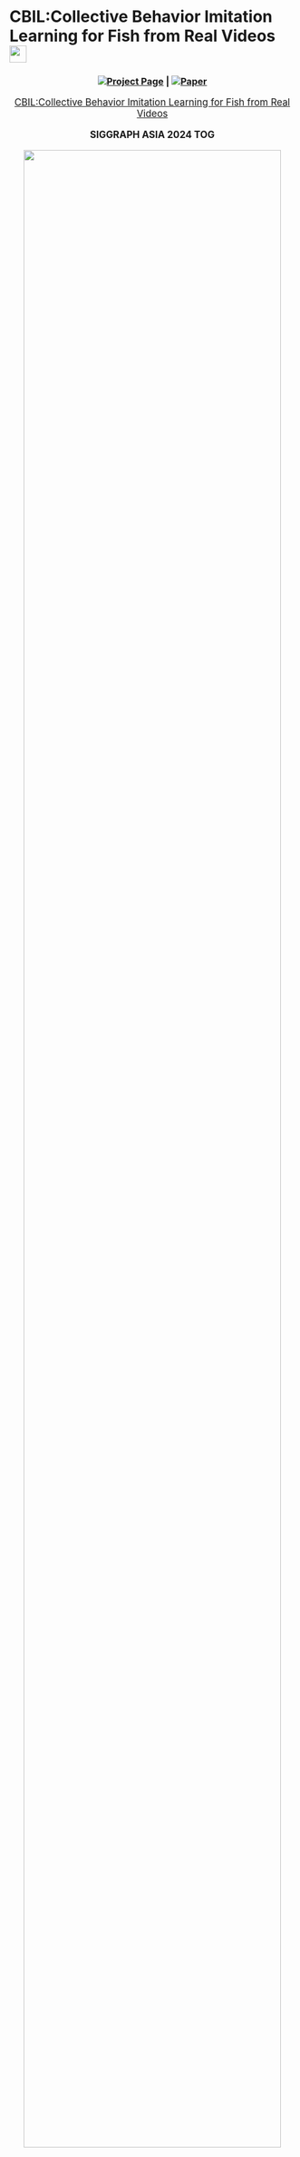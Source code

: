 # CBIL:Collective Behavior Imitation Learning for Fish from Real Videos <img src="https://github.com/user-attachments/assets/3e1647cd-65a8-4b76-8033-db0736208271" height="30px" align="center">

<div align="center">

### [![Project Page](https://raw.githubusercontent.com/prs-eth/Marigold/main/doc/badges/badge-website.svg)](https://littlecobber.github.io/CBIL-Project/) | [![Paper](https://img.shields.io/badge/arXiv-PDF-b31b1b)](https://dl.acm.org/doi/10.1145/3687904)


</div>
<p align="center" style="font-size: larger;">
  <a href="https://dl.acm.org/doi/10.1145/3687904">CBIL:Collective Behavior Imitation Learning for Fish from Real Videos</a>
</p>

<div>
  <p align="center" style="font-size: larger;">
    <strong>SIGGRAPH ASIA 2024 TOG</strong>
  </p>
</div>

<p align="center">
<img src="https://github.com/littlecobber/CBIL/blob/main/Image/Teaser-CBIL.png" width=95%>
<p>

<br>


# CBIL offical implementation

The project is still under patent review and acquring permission from SoftBank to release, and the simulator is around 10GB, coming soon.


## News

* **2024-12:** 🔥The code is coming soon.
* **2024-12:** We present our work at SIGGRAPH ASIA 2024 in Tokyo.
* **2024-07:** CBIL is accepted as **SIGGRAPH ASIA 2024 Journal Track (TOG)**.

## Installation

1.Download 'Simulator' Folder  
2.Create a conda environment via `conda create -n CBIL python=3.9` and install dependent pip packages via `pip install -r requirements.txt`.

## Preprocessing

## Python Server

## Unity Simulator

## Training Scripts

## Inference

## Retargeting


## Citation
If our work assists your research, feel free to give us a star ⭐ or cite us using:
```
@article{10.1145/3687904,
author = {Wu, Yifan and Dou, Zhiyang and Ishiwaka, Yuko and Ogawa, Shun and Lou, Yuke and Wang, Wenping and Liu, Lingjie and Komura, Taku},
title = {CBIL: Collective Behavior Imitation Learning for Fish from Real Videos},
year = {2024},
issue_date = {December 2024},
publisher = {Association for Computing Machinery},
address = {New York, NY, USA},
volume = {43},
number = {6},
issn = {0730-0301},
url = {https://doi.org/10.1145/3687904},
doi = {10.1145/3687904},
abstract = {Reproducing realistic collective behaviors presents a captivating yet formidable challenge. Traditional rule-based methods rely on hand-crafted principles, limiting motion diversity and realism in generated collective behaviors. Recent imitation learning methods learn from data but often require ground-truth motion trajectories and struggle with authenticity, especially in high-density groups with erratic movements. In this paper, we present a scalable approach, Collective Behavior Imitation Learning (CBIL), for learning fish schooling behavior directly from videos, without relying on captured motion trajectories. Our method first leverages Video Representation Learning, in which a Masked Video AutoEncoder (MVAE) extracts implicit states from video inputs in a self-supervised manner. The MVAE effectively maps 2D observations to implicit states that are compact and expressive for following the imitation learning stage. Then, we propose a novel adversarial imitation learning method to effectively capture complex movements of the schools of fish, enabling efficient imitation of the distribution of motion patterns measured in the latent space. It also incorporates bio-inspired rewards alongside priors to regularize and stabilize training. Once trained, CBIL can be used for various animation tasks with the learned collective motion priors. We further show its effectiveness across different species. Finally, we demonstrate the application of our system in detecting abnormal fish behavior from in-the-wild videos.},
```

# DeepFoids Offical Tutorial Decumentation

Please make sure to specify your own output directory for the synthesized dataset. 
It can be quite large, so I suggest you specify D drive or somewhere you can find good amount of space. 
You can do this from UI in GeneraterParameter. (Assets/GeneratorParameter -> go to inspector and set Output Path)

If you do not set it, the app crash in runtime. 

We plan to make it relative path or optional to make everyone life easeier soon.

# Data Generator Manager toggles
- Disable Post Process: Disables all post process effects when running the simulation
- Enable Timelapse: Enable timelapse mode to create timelapses of the simulation
- MDE mode: turns off animation for Depth map generation
- Disable UI: Turns off UI used for the Interactive Demo
- Enable Interactive Mode: Setups up enviroment to be condusive to interaction with the fish
- Enable Demo Mode: Enables the running of demos for different parts of the simulation
- Enable Random Camera: Will randomize which camera to use between the selected cameras
- Additional Data: adds Time of day, temperature in Celesus, and Light Intensity in Lux to the global_id csv 

# Aquarium (fish cage) setting
- The default aquarium is set using the `Prism Settings` from Aquarium in hierarchy list. The shape, size and position of fish cage can be controlled by the side count, apothem, height, center and thickenss for the prism. For example, 8 sides can make the cage an octagon, and 4 sides can make it a cuboid.
  - A double-layer structure is used for fish cage to prevent fish from penetrating cage walls. Both layers have the same shape, but the outer layer is larger. The size of outer layer is controlled by the parameter `Scale Multiplier Of Outer Bound` that scales it uniformly.
- The content under `Deprecated Settings` (from `Use Old Aquarium` to `Water Surface`) is used to set the old aquarium, which only creates a cubic cage. It will only work if `Use Old Aquarium` box is checked and is kept in case we need it. It can be disregarded if we use the default (prism) aquarium setting.


# Training fish agents using DeepFoids

- Please follow the [ml-agents install guide](https://github.com/Unity-Technologies/ml-agents/blob/main/docs/Installation.md) to install the required Python packages for ml-agents toolkit. Note that the current framework has only be tested on **Python 3.6.10**. When install the `mlagents` Python package, please install `mlagents==0.25.0` (instead of `0.27.0`) because it's from the same release as the ml-agents Unity package version `1.9.0-preview.1` that we are using and can avoid possible compatibility issues.

  This a **mandatory** step before training! We have installed the required Unity packages for ml-agents (version `1.9.0-preview.1`) to this project, so there is no need to re-install them in the Unity editor. However, it is still recommended to clone the ml-agents repository to access example environemnts and better understand their workflow. 

  Also note that currently DeepFoids can only be run in the **TagajoSmall_Ocean** scene.

- Once the Python packages are installed, set number of fish agents and size scale in `DeepFoidsTrainingManager` object. Make sure the `Prefab_Ginjake_verLow_DeepFoids` is selected as an element of Fish Prefabs. We don't need to care about the prefab selected for FishSpecies script because it won't be called in the DeepFoids mode.

- In the `Prefab_Ginjake_verLow_DeepFoids` instance (no need to activate), at Behavior Parameters > Behavior Type, make sure “Default” is selected. Please don't select "Heuristic Only", otherwise you will control the fish movement using mouse and keyboard, which is only useful when we test the action setting of fish. 

  Also check the Salmon Animation Controller > Deep Foids Controller checkbox in the `Prefab_Ginjake_verLow_DeepFoids` instance. 

- (Optional) In the `Prefab_Ginjake_verLow_DeepFoids` instance, we can modify training parameters including min/max speed and acceleration limit at Fish Agent Multi. For more information about other parameters in ml-agents and grid sensor scripts, please refer to [ml-agents tutorial](https://github.com/Unity-Technologies/ml-agents/blob/main/docs/Getting-Started.md) and [grid sensor project page](https://github.com/mbaske/grid-sensor/tree/version1).

- In `DataGeneratorManager`, check the Enable Deep Foids checkbox, and make sure the `DeepFoidsTrainingManager` is selected as the Train Manager. This step will switch the Foids mode to DeepFoids mode in current scene.

- Run ml-agents Python training script (see “Training the environment” section in [ml-agents tutorial](https://github.com/Unity-Technologies/ml-agents/blob/main/docs/Getting-Started.md) for details). It should be in the form of `mlagents-learn <training config file path> --run-id=<custom run-id>` and you can run it from any directory if you follow the default installation of Python packages in [ml-agents install guide](https://github.com/Unity-Technologies/ml-agents/blob/main/docs/Installation.md). The trained policy should be stored in `results/<run-id>` under the same directory where you run the training script.

- Once you run the Python training script, you will see a line saying something like `Listening on port 5004. Start training by pressing the Play button in the Unity Editor` in the command prompt, then you can click Play button to start training!

- Please note: It is recommended that output in the DataGeneratorParameters set to None when training or using deep foids. While it is possible to generate output when deep foids is enabled, it will be much slower than using normal foids. Therefore, it is recommended that you make sure to disable deep foids when generating datasets.


# Running trained policy

- At `Prefab_Ginjake_verLow_DeepFoids` > Behavior Parameters > Model, select a trained policy file (.onnx) under the project directory. 

  If your trained policy file is not within the unity_fish_sim directory, you need to firstly copy it into the project. Then all trained policy files under the project directory should be automatically listed in the model selection window. 
  
  Please make sure the **ml-agents parameters** such as space size of observation and continuous actions in the current ml-agents scripts are the same as those used for training the selected policy. Otherwise a warning message saying “… Size of the model does not match” and/or error messages will pop out.
  
- At `Prefab_Ginjake_verLow_DeepFoids` > Behavior Parameters > Inference Device, select "CPU". This tells Unity to use CPU to run the trained policy. Although we can choose "Burst" too, it does not seem to improve the simulation speed and has not been widely tested. Choosing "GPU" will result in error messages related to Unity's Barracuda pacakge.

- At `Prefab_Ginjake_verLow_DeepFoids` > Behavior Parameters > Behavior Type, make sure "Default" is selected. 

- Click the Play button in Unity editor to run trained policy.


# Enable Social Rank System

- To enable the social rank system in **TagajoSmall_Ocean** scene, please select `Prefab_Yellowtail_verylow_DeepFoids_SocialRank` as the fish prefab to run in `DeepFoidsTrainingManager`. Then make sure in this prefab the Fish Agent Multi script > Enable Social Rank System box is checked.

- When running social rank system demo, you may see aggressive behaviors (ie. a dominant fish may chase and/or attack its subordinate neighbor) happen sometime. The dominant fish has a red trail and the subordinate being chased has a yellow trail. The chasing behavior will end either: 1) when the dominant hit the subordiante, 2) when the subordiante fall behind the dominant or 3) when the chasing continues over a time threshold (10 seconds by default). This time threshold and the frequency of aggressive behaviors can be tuned in fish agent control script.

- A large cage (eg. a 5 x 4.6 x 5 cubic cage or similar sized octagon cage) and a small number of fish (eg. 10 or 20) are recommended for social rank system demo. It's because the social rank system policy was trained using a large cage and actually with red seabream, but runs well on yellowtail. Besides that less fish makes the trails clearer to see.


# Switch DeepFoids back to Foids

- To switch back from DeepFoids mode to Foids mode, we just need to uncheck the Enable Deep Foids box in `DataGeneratorManager`. Then when we click Play button the original Foids model will run. 

# Do not use Fisheye mode on the cameras when trying to generate data!
- Using Fisheye mode when trying to generate data will not only return incorrect outputs but will also crash the simulation when using 3D Bounding Box and Visibility passes together. Use standard mode when generating data instead!
- Also do not have multiple cameras enabled when trying to generate output. It will result in all ouput images being white.
# Underwater Shader infomation
Quick Explanation of Attenuation Coefficients
- Attenuation Coefficients: These are values which determine how much light is absorbed by the medium (in this case waters). These will always be stored as a 3D vector, with X = absorption of red, Y = absorption of green, and Z = absorption of blue. The higher the value, the more that color is absorbed by the medium and the less visible it is.

Quick Explanation of Scattering System
- The Scattering system determines how much light should be scattered back toward the camera using whats called a phase function. The phase function takes the angle between the camera and the light coming from the sun to calculate how much of it is being scattered in the direction of the viewer. To determine the phase function, a script called "ScatteringCalculator" was used to first create two tables called volume scattering functions which are then used to create the phase function. This then used by the shader to determine how the light will be scattered. This is no longer nessary as the shader now uses functions that are close enough to provide good results. Now everything is entirely done in the shader.
 
Shader Settings Explanation

- Light Attenuation Coefficients: The base attenuation coefficients, which represent the light absorption contributed by the water itself (along with with dissolved organic matter in the water)

- Chlorophyll Attenuation Coefficients: The light absorption contributed by the concentration of of chlorophyll from phytoplankton in the water

- TSS (Total Suspended Sediments)  Attenuation Coefficients: The light absorption contributed by the concentration of TSS in the water.

- Chlorophyll concentration: The amount of Chlorophyll in the water, measured in µg/L

- TSS concentration: The amount of the total sediments (or TSS) in the water, measured in mg/L. Also controls the turbidity of the water. Higher concentrations of sediments make the water more cloudy in an exponential fashion.
  - Currently calculated by combining the small and large particle concentrations together

- Small particle concentration: Controls the amount of small particles in the sim
  - defined as particles smaller than 1 micrometer 
  - Scatters more light than larger particles
  - keep values between 0 and 1 (example values were around 0.1)
  
- Large particle concentration: Controls amount of large particles in the sim
  - defined as particles greater than 1 micrometer
  - Scatter less light than smaller particles
  - keep values between 0 and 1 (example values were around 0.1)
  
- Cloudy weather reduction factor: how much light is reduced on a cloudy day

- Is there cloudy weather? Bool: Pretty self explanatory. True activates the weather reduction factor and false turns it off.

- NOTE: Having 'SecretLab.PostProcessing.RadicalWarpAndGhosts' in the 'Before post Process' in Custom Post PRocess Orders under HDRP Default Settings Under Project Settings interfers with the underwater shader and will prevent
the PhysicallyBasedShader's large particle concentration setting from working properly
How to create water specific settings

- Ocean: Keep rand Chlorophyll and TSS at lower random amounts to produce more oceanic settings
  
- Coast: Use chlorophyll and TSS at higher random amounts to produce more coastal settings

- Setting the particle concentrations higher than 1 will start to darken everything but the sun. This is why they should be kept below 1. (Will darken the scene generally speaking, but below .1 is fairly managable)

- Increasing the compensation in the exposure compotent of the global volume (in the scene its called "volume" and its under "Volumes" in the "enviroment" object will help bright white light at the surface of the water. It will help cover a wider section of the water that the shader doesn't currently cover very well
  - i.e areas that aren't near the sun   

- References from Oceanographic Literature that are useful in creating realistic enviroments:
  - Visual References for what each of the Jarlov Water Types should look like in terms of color: ![image](https://user-images.githubusercontent.com/29764207/147018067-b238fb8c-d1a1-4441-b52f-406fd2f3c5a7.png)
    - Types I - III refer to Oceanic waters while types 1C - 9C refer to coastal waters
    - Graph on the left is useful in determine the overall attenuation coefficents for each water type 

  - Table of concentrations of various properties that are typically found in Jarlov Water types: ![image](https://user-images.githubusercontent.com/29764207/147017973-f46d31e4-214f-443f-9deb-a6e204bd1b0d.png)
    - Types I - III refer to Oceanic waters while types 1C - 9C refer to coastal waters
    - Coastal waters tend to have more chlorophyll than oceanic
    - Coastals usually have more chlrophyll than suspended sediments
  - Chlorophyll concentration tends to be from 0 - 9 mg/m^3. Total Suspended Sediment (TSS) concentration tends to be from 0 - 5 g/m^3

- Camera models in the scene wiggle
  - To control how fast it wiggles, go to the asset and look at the camera wiggle script. There you can change the wiggle speed.
  - Where the asset is: ![image](https://user-images.githubusercontent.com/29764207/147177631-e66ded0d-bdab-4197-81ee-01747913616b.png)
  - The script to look for: ![image](https://user-images.githubusercontent.com/29764207/147177753-6a972744-fe05-4beb-bdb7-7bb32cb55dfc.png)
  - Wiggle speed is how long before the model will change direction in seconds
  
Demo Manager Explanation

- To make a demo, you add Demo Events to the event queue by pressing the plus in the top right hand corner of the event queue
  - To control how long the overall demo is going to be, put the point in time the demo will end in seconds into the "End Time" paramter
  - The demo will end once the End Time is reached, even if there are still demo events queued up 

- Each Demo Event has a start and end time, which determines when the event is active and when it ends
  - To edit the start and end times, put your start time in "Start time" and put your end time in "End Time" inside the demo event
  - These should be written in seconds 

- Event type determines the kind of event that takes place for the duration
  - To change the demo event type, go to the dropdown under "Event Type" and click the dropdown to change the event type

- The demo events go as follows:
  - Changing base attenuation (Name: Base Att)
    - Changes the attenuation of the water alone from the starting attenuation to ending attenuation given in the demo event over the course of the event
    - The vector correspondings for the attenuation coefficents for R G B in that order
    - If you want the coefficents to be close to the real world counter parts, look at the picture of the coefficents in the Dataset Generation section below
  - Changing Chlorophyll and TSS concentration + setting attenuation (Names: Chlorophyll and Sediments) 
    - This is done the same way as 1. but with the concentration instead of attenuation
    - Can also set attenuation coefficients of TSS and CHlorophyll depending on the event picked
    - The vector correspondings for the attenuation coefficents for R G B in that order
    - If you want the coefficents to be close to the real world counter parts, look at the picture of the coefficents in the Dataset Generation section below
  - Changing Particle Concentration
    - First two line control the start and end concentration of small particles
    - The last two lines control the start and end concentration of large particles
    - Keep values between 0 and .1, otherwise the scene will start to get too dark 
  - Camera panning (Name: Camera Pan)
    - Can move the camera from its current position to the given position over the course of the event
    - When using a Camera Panning event, set the location in the scene where you want the camera to end up at in the "Camera Location" parameter. For orientation, you should put in the origentation in Euler angles
      - This means that (90,45, 15) would be 90 degrees around the x-axis, 45 degrees around the y-axis, and 15 degrees around the z - axis
     - When gizmos are enabled, you can see where the camera is and where it is facing based on the red spheres that appear in the distination of the panning event
      - like this: ![image](https://user-images.githubusercontent.com/29764207/147159053-03cb450a-8d8c-4cec-802e-ef40adb5c02a.png)
      - the green sphere is the starting position of the camera, and the green line is the forward facing direction of the camera
      - the red sphere is the position the camera is going to end up, and the red line is the forward facing direction the camera will be at
      - spheres are label "Point x" based on the order they appear in the event queue NOT BASED ON CHRONOLOGICAL ORDER!
  - Toggling cloudy weather (Name: Weather)
    - Toggles on cloudy weather for the duration of the event
    - Will switch back to how it was before the event once the weather event is over
  - Ocean Selection of Jerlov water types (Name: Ocean Select)
    - Recreates a selected jerlov water type from water type dropdown
    - To change the water type, click the "Water Type" dropdown in the demo event
    - Jerlov water type classfication is a system that classifies bodies of water based on their inheirant optical properties, such as turbidity and attenuation.
    - Water types are classified based on how much chlorophyll particles (like plant matter) and sediment particles are found in the water
    - For some more details on this system and what each type is, go to end of the "Underwater Shader" section and look for "References to Oceanographic literature"
  - Changing longitude and latitude (Name: Location Change)
    - Interpolates from the current long/lat to the given long/lat over the course of the event
- Deep foid settings:
  - To enable the use of deepfoid based fish, select the 'enable deepfoids' option in demo manager
  - The fish count will determine the number of fish generated
  - By default you will be able to set a minimum and maximum size of fish, which the fish size will be selected randomly between the min and max
  - If 'enable specfic selection' option is selected, size will be randomly selected from an array of specfic sizes rather than a range
    - Change what is on the list to determine what sizes are selected 
  - Species settings are stored in a scriptible object called 'SpeciesSettings', and controls the avaiblie options for species selection along with which prefabs are selected
  - To change what species are avalible to be selected, double click the current object in 'Species Settings' to make changes 
    - Picture for Reference: ![image](https://user-images.githubusercontent.com/29764207/146868032-e2b9cf86-f527-441b-8561-09761e30fa8b.png)
    - If you double clicked the SpeciesSettings object, you should get this screen: ![image](https://user-images.githubusercontent.com/29764207/146868120-cffcfb38-c79c-4589-bf0a-52497273c258.png)
 
  - The SpeciesSettings object requries the user to first add the name of the fish prefabs to the 'Prefab Name' array, and then for the name of each species to be written in the 'species names' array
    - The names must be in the same order as the species prefab names appear in the 'Prefab Name' array. Otherwise it will select the wrong species (like in the previous picture)
  - The species used to create the deepfoid fish can then be selected in 'Current Species' from a drop down, which will be used to have all the fish generated as the selected species
  - There are not settings currently for multiple different species to appear at once.
- Any event that isn't listed here but appears in the event type list doesn't have any fucntionality
    - Put the destination longitude and the "longitude" section and the destination latidude into the "latidude" section

- Any event that isn't listed here but appears in the event type list doesn't have any functionality
- Example Demo Event: ![image](https://user-images.githubusercontent.com/29764207/147160109-cbe3d54c-0ff9-4448-a4e3-5bc81741d7ea.png)

- NOTE: Make sure to have the generator parameters setting "Frames per cycle" set to a very high value. The Demo manager system doesn't completely overwrite the generator parameters time system at the moment.
- NOTE 2: Don't have the enviroment randomizer enabled when demo manager is on! It will mess with the system
# Demo Manager UI
- The UI can be found under the Canvas gameobject in the scene heirarchy
- The Event System is used to detect mouse clicks on buttons, so DO NOT DELETE IT
- Disabling the UI is very easy, all you need to do is uncheck the box next to the Canvas name in the inspector when canvas is selected
- The top 4 buttons runs various demos found in the Demo Manager
- The lower left corner displays the date and time in the simulation
- the lower right button turns off all buttons except the time display
- Example of UI:![image](https://user-images.githubusercontent.com/29764207/155198686-794d0225-02f1-492c-a595-5ee65964ee05.png)
# Interactive Demo and Build Intructions
Interactive Demo Explaination
- Go to Scenes > Enviroments > Tagajo Small_Ocean and double click it to open scene with interactive demo
- When you run it for the first time, you may see a pop-up window asking if you want to repair some of the FMOD libraries, click Repair. This will prevent the message from popping up again
- The Interactive demo allows the user to tap the screen (aka right click with mouse) to scare away fish, as well as press the I key to place a rock in the scene
  - to "tap" the screen, simply right click on the screen. Fish close to the camera will be scared away 
- The fish will avoid the rock as it floats down from the point it was placed
- Example of interactive Demo UI![image](https://user-images.githubusercontent.com/29764207/160927896-1b4df4db-a82f-4408-992e-d9432e2d7487.png)
  - The sliders at the bottom control the physical parameters of the water as described previously in "Shader Settings Explanation"
    - Hovering over the displays for the sliders will have an explaintion of the slider in the top left of the screen
    - Also true with the OceanType button 
  - The OceanType changes the physical properties of the water to match a specific body of water
    - Bodies of water based on Jarlov water types (see Demo Manager for explaination)
    - The displays above the slidrs will reflect the current properties of the water, but the sliders themselves will not move to reflect the changes
  - Time slider below the datetime display controls the time of day in hours
  - Toggle UI turns off all other UI except Toggle UI button
  - Exit Application will exit play mode or exit the application if using a build version
  - FMOD Debug scene in picture only shows up in Unity Editor
How to build the Interactive Demo
- Go to Scenes > Enviroments > Tagajo Small_Ocean and double click it if not done already
- Go to File > Build Settings...
  - Should pull a tab like this: ![image](https://user-images.githubusercontent.com/29764207/160933197-625b91f8-394f-4ade-933c-4ea60d4185bb.png)
- Change the Target Platform to determine if you want to build for windows or mac
- Once this is done and unity is finished switching over to whatever platform you picked, click the build button
- Chose the folder you want the build to be and and press ok
- Wait for it to build, and once its done you will have your build!
  - If there are errors, the build will not build and will list the errors in the unity console 
- You should be able to head to the build location to run the build version  
# Dataset Generatation
- To change anything about dataset generation, go to the "DataGeneratorManager" gameobject under Enviroment
- Explaination of each setting in the DataGeneratorManager script inside DataGeneratorManager:
  - Generator Parameters: Controls how many cycles a dataset will go through, how long each cycle is, and what is outputted each cycle
    - Double click the object set in the Parameters to change Generator settings
    - Cycle count determines how many cycles there will be for the sim
    - frame count determines the total about of frames in a cycle
    - fps determines how many frames equal a second
    - Output path is the path to the folder that the files are going to be outputted to
      - The output path will be editing by the script to automate the system. If interupted the path will still be edited. Check it frequently to make sure its correct 
    - Output data is what will actually be outputted. 
      - Output data is a bitflag, and to turn on a given output type, you need to go to the drop down and click it
      - You can have multiple types on at the same time. This can be done by selecting the dropdown again and turning on the options
      - The types are:
        - None: no options enabled
        - Everything: all options enabled
        - Shadows only: output image with only shadows
        - Objects and Shadows: output iage with only shadows and objects
        - Skeleton: only shows mesh skeletons
        - Bounding Box 3D: output image shows 3D bounding box around the fish
        - Bounding Box 2D: output image shows 2D bounding box around the fish
        - Silhouette: Fish are shown as mono-colored silhouettes
        - Contours: Only shows the contours of the fish
        - Reflections Only: Shows the reflections
        - Reflections and Objects: Shows the reflections and their objects
        - Visibility: Outputs data on the visibility of the fish
        - Depth Map: Outputs depth map for all the fish in the scene
          - quite exspensive at higher resolutions. Keep the resolution low when using this
        - Oriented Box 2D: Uses the 3D bounding box to calculate an oriented 2D bounding box around the fish
      - Here is what an average dataset should look like: ![image](https://user-images.githubusercontent.com/29764207/147176293-ecf89449-e5fa-4412-bcfd-0ee521bddcbf.png)   
  - Enviroment Parameters: Controls what fish are used in the sim, which camera(s) will be used, and contains Enviroment Randomization Parameters
    - Double click the object set in the Parameters to change Enviroment Parameter settings
    - Have only 1 camera selected at a time (Unless Enable Random Camera is set to true. See the setting below for details). Don't have Fisheye on for any camera used for dataset geneartion
    - Double click the Random Enviroment Parameters setting to change how the simulation randomizes the enviroment each cycle. Too many parameters to list here. Use references in the previous shader settings explainations to help in creating good settings
      - Try to Keep attenuation values as they are in the Randomizer. If they are changed, here are the values they should be closer to: ![image](https://user-images.githubusercontent.com/29764207/147020510-b0fa7382-e7c9-482a-a44c-1f50340f9c17.png)
  - Disable Post Process: Disables all post processing effects (including the underwater rendering shader) when set to true
  - Enable Timelapse Mode: When set to true, the sim will create a timelapse between the the start and end times found in Random Enviroment Parameters
    - The speed is also determined by the Random Enviroment parameters under Timelapse speed. Measured in hours per frame
  - Enable Demo Mode: When set to true, the sim will go through all the events set in Demo Manager and will use the Demo Manager time system instead the usual set frame system found in Generator Settings
  - Enable Random Camera: When set to true, the sim will randomly pick between all the cameras enabled in Enviroment Parameters for a given cycle.
  - Enable Deep Foids: When set to true, the sim will generate fish that use Deep Foids behavoir instead of the usual foids.
- To turn off and on randomization, go to the Enviroment Randomizer compotent under the "DataGeneratorManager" gameobject and go to the "Enable Randomization setting"

Depth Map Explainer and the 2 Types of Dataset
- The Depth Map or Depth Map Pass is a the pass that uses the code from the visiblity pass to generate a depth map for the fish. The depth currently only works well for dataset generation when the animation for the fish is turned off. Becauese of this and because certian datasets don't require a depth map at all, Its important to know how to use the depth map and when not to use it.
- The if you are using the depth map then make sure to:
  - Turn off the Animator, Salmon animation Controller compotents in the fish prefab being used to generate the fish. This will turn off animation for the fish
  - Keep the output image diamensions at 256 x 256 (found in DatasetGeneratorParameters), this will make the dataset genearte much faster.
- If you want a dataset for 3D tracking purposes, do not leave the depth map pass on
  - Make sure that the animation compoents are turned on and that the image diamensions are 1024 by 1024 (found in DatasetGeneratorParameters).
- Make sure the flowing force script in the CameraRig prefab (found in DatasetGenManager object) is disabled (check mark in top left corner of script unchecked)
  - It messes with the training at the moment as the object will rotate in both the y - axis and the z -axis (both have same effect because gimple lock)  
 
 Here is a quick step by step explainer to for how to make a dataset
 - go to Scenes > Enviroments > Tagajo Small_Ocean and double click it
 - 1. Click on DataGeneratorManager ![image](https://user-images.githubusercontent.com/29764207/160935873-b3334306-9f26-4854-8c3a-7320a3b82803.png)
 - 2. Double click on the Enviroment Parameters in the inspector ![image](https://user-images.githubusercontent.com/29764207/160936497-ea9cbab9-9fb9-47ae-91a5-e56d3c86bad0.png)
 - 3. Check the box next to "Use This Camera" for the cameras you want data generated for
    - The dataset for the camera will be put in a folder named after the camera
    - If the dataset is interupted the Output File Path will have been edited to reflect which camera the sim was working on before interuption. Check Output path before generating the dataset
    - When enabled, you should see a green sphere showing where the camera will face and be postioned
-  4. Double click Random Parameters to edit enviromental settings the and the amount of fish
-  5. The main settings to worry about are under Underwater Shader. Edit the Concentrations in order to control the variance of what bodies of water show up
  - Use the "Underwater Shader Settings" explaination to help find the bodies of water you want to create
- 6. Once you edited the settings click back on DataGeneratorManager and click on "Generator Settings" ![image](https://user-images.githubusercontent.com/29764207/160941979-a3b0526c-9f68-4317-bc76-f95b6695f581.png)
- 7. Edit these settings to control the cycles per camera, the frames per cycle, the fps, and the passes you want run for each camera
  - Make sure your output path is correct
- Once this is all done, press the play button and wait for the dataset to be generated.       
# Visibility Estimate

If the Visibility output type is enabled, then for each frame a file (named cycle\_{cn}\_frame\_{fn}\_{camera}\_visibility.csv) is output containing the rendered pixels per fish as well as an estimate of how visible those pixels are. The Visibility output type requires a raytracing-capable GPU.

- id
  - The id of the fish.
- pct_screen_covered
  - non_occluded_pixels / (screenWidth * screenHeight)
- non_occluded_pixels
  - The number of pixels of the fish that are actually rendered on screen (i.e., the number of pixels not occluded by other fish)
- visibility_estimate
  - Ranges from [-1, 1]. Values closer to 0 mean the fish is very likely invisible, while values farther from 0 mean the fish is likely visible. Values very close to 1 or -1 are unlikely.
  - The estimate is constructed from two components.
    - The standard deviation of the pixel values of the contents of the fish's bounding box (after post processing). This is used to estimate the information content of the bounding box. A value close to 0 implies there is not a lot of variation. For instance, the fish may be a similar color to the ocean, or the whole area may be covered by solid fog.
    - The correlation coefficient of the non-occluded pixels before post-processing and the non-occluded pixels after post-processing. This is used to estimate the degree to which post-processing has changed (and potentially obscured) the fish. Values close to 0 mean the fish has been very affected by post-processing, while values close to 1 mean it hasn't changed much at all. Values close to -1 imply a negative correlation between the pre- and post-processing fish. For instance, the colors may be inverted.
  - These two components are multiplied together to get the final estimate.

